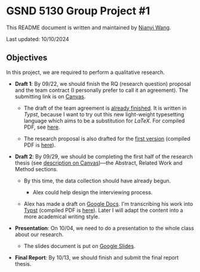 # GSND 5130 Group Project \#1

This README document is written and maintained by [Nianyi Wang](https://github.com/WangNianyi2001/).

Last updated: 10/10/2024

## Objectives

In this project, we are required to perform a qualitative research.

- **Draft 1**: By 09/22, we should finish the RQ (research question) proposal and the team contract (I personally prefer to call it an agreement). The submitting link is on [Canvas](https://northeastern.instructure.com/courses/193792/assignments/2435455).

	- The draft of the team agreement is [already finished](https://github.com/Nianyi-GSND-Projects/GSND-5130-GW1/blob/master/Team%20Agreement.typ).
	It is written in *Typst*, because I want to try out this new light-weight typesetting language which aims to be a substitution for *LaTeX*.
	For compiled PDF, see [here](https://github.com/Nianyi-GSND-Projects/GSND-5130-GW1/blob/master/Draft%201/Research%20Proposal.pdf).

	- The research proposal is also drafted for the [first version](https://github.com/Nianyi-GSND-Projects/GSND-5130-GW1/blob/master/Research%20Proposal.typ) (compiled PDF is [here](https://github.com/Nianyi-GSND-Projects/GSND-5130-GW1/blob/master/Draft%201/Research%20Proposal.pdf)).

- **Draft 2**: By 09/29, we should be completing the first half of the research thesis (see [description on Canvas](https://northeastern.instructure.com/courses/193792/assignments/2435456))—the Abstract, Related Work and Method sections.

	- By this time, the data collection should have already begun.

		- Alex could help design the interviewing process.

	- Alex has made a draft on [Google Docs](https://docs.google.com/document/d/1fw_HNCFMxxFowANbz8vmtRvFRqIORqCO4FE3gH9We5E/edit#heading=h.hy6jzg8b99d).
	I'm transcribing his work into [Typst](https://github.com/Nianyi-GSND-Projects/GSND-5130-GW1/blob/master/Thesis/Thesis.typ) (compiled PDF is [here](https://github.com/Nianyi-GSND-Projects/GSND-5130-GW1/blob/master/Thesis/Thesis.pdf)).
	Later I will adapt the content into a more academical writing style.

- **Presentation**: On 10/04, we need to do a presentation to the whole class about our research.

	- The slides document is put on [Google Slides](https://docs.google.com/presentation/d/1QsN1yvKEjeLprA1B8YkzlKHm5Q_87yTDrgXO1tjbSNY/).

- **Final Report**: By 10/13, we should finish and submit the final report thesis.